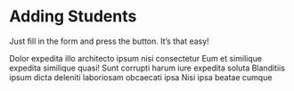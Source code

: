 # Adding Students

Just fill in the form and press the button. It’s that easy!

Dolor expedita illo architecto ipsum nisi consectetur Eum et similique expedita similique quasi! Sunt corrupti harum iure expedita soluta Blanditiis ipsum dicta deleniti laboriosam obcaecati ipsa Nisi ipsa beatae cumque
